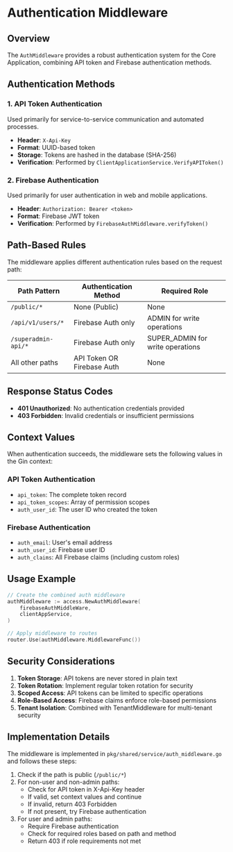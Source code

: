 # Authentication Middleware

## Overview

The `AuthMiddleware` provides a robust authentication system for the Core Application, combining API token and Firebase authentication methods.

## Authentication Methods

### 1. API Token Authentication

Used primarily for service-to-service communication and automated processes.

- **Header**: `X-Api-Key`
- **Format**: UUID-based token
- **Storage**: Tokens are hashed in the database (SHA-256)
- **Verification**: Performed by `ClientApplicationService.VerifyAPIToken()`

### 2. Firebase Authentication

Used primarily for user authentication in web and mobile applications.

- **Header**: `Authorization: Bearer <token>`
- **Format**: Firebase JWT token
- **Verification**: Performed by `FirebaseAuthMiddleware.verifyToken()`

## Path-Based Rules

The middleware applies different authentication rules based on the request path:

| Path Pattern        | Authentication Method      | Required Role                    |
| ------------------- | -------------------------- | -------------------------------- |
| `/public/*`         | None (Public)              | None                             |
| `/api/v1/users/*`   | Firebase Auth only         | ADMIN for write operations       |
| `/superadmin-api/*` | Firebase Auth only         | SUPER_ADMIN for write operations |
| All other paths     | API Token OR Firebase Auth | None                             |

## Response Status Codes

- **401 Unauthorized**: No authentication credentials provided
- **403 Forbidden**: Invalid credentials or insufficient permissions

## Context Values

When authentication succeeds, the middleware sets the following values in the Gin context:

### API Token Authentication

- `api_token`: The complete token record
- `api_token_scopes`: Array of permission scopes
- `auth_user_id`: The user ID who created the token

### Firebase Authentication

- `auth_email`: User's email address
- `auth_user_id`: Firebase user ID
- `auth_claims`: All Firebase claims (including custom roles)

## Usage Example

```go
// Create the combined auth middleware
authMiddleware := access.NewAuthMiddleware(
    firebaseAuthMiddleWare,
    clientAppService,
)

// Apply middleware to routes
router.Use(authMiddleware.MiddlewareFunc())
```

## Security Considerations

1. **Token Storage**: API tokens are never stored in plain text
2. **Token Rotation**: Implement regular token rotation for security
3. **Scoped Access**: API tokens can be limited to specific operations
4. **Role-Based Access**: Firebase claims enforce role-based permissions
5. **Tenant Isolation**: Combined with TenantMiddleware for multi-tenant security

## Implementation Details

The middleware is implemented in `pkg/shared/service/auth_middleware.go` and follows these steps:

1. Check if the path is public (`/public/*`)
2. For non-user and non-admin paths:
   - Check for API token in X-Api-Key header
   - If valid, set context values and continue
   - If invalid, return 403 Forbidden
   - If not present, try Firebase authentication
3. For user and admin paths:
   - Require Firebase authentication
   - Check for required roles based on path and method
   - Return 403 if role requirements not met
